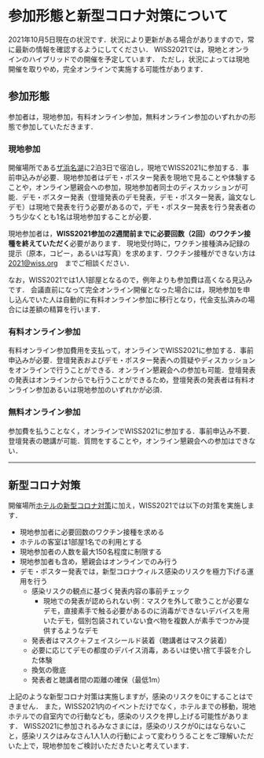 # 参加形態と新型コロナ対策について

2021年10月5日現在の状況です．状況により更新がある場合がありますので，常に最新の情報を確認するようにしてください．
WISS2021では，現地とオンラインのハイブリッドでの開催を予定しています．
ただし，状況によっては現地開催を取りやめ，完全オンラインで実施する可能性があります．


## 参加形態
参加者は，現地参加，有料オンライン参加，無料オンライン参加のいずれかの形態で参加していただきます．

### 現地参加

開催場所である[ザ浜名湖](https://www.daiwaresort.jp/hamanako/index.html)に2泊3日で宿泊し，現地でWISS2021に参加する．事前申込みが必要．現地参加者はデモ・ポスター発表を現地で見ることや体験することや，オンライン懇親会への参加，現地参加者同士のディスカッションが可能．デモ・ポスター発表（登壇発表のデモ発表，デモ・ポスター発表，論文なしデモ）は現地で発表を行う必要があるので，デモ・ポスター発表を行う発表者のうち少なくとも1名は現地参加することが必要．

現地参加者は，**WISS2021参加の2週間前までに必要回数（2回）のワクチン接種を終えていただく**必要があります．
現地受付時に，ワクチン接種済み記録の提示（原本，コピー，あるいは写真）を求めます．ワクチン接種ができない方は 2021@wiss.org　までご相談ください．

なお，WISS2021では1人1部屋となるので，例年よりも参加費は高くなる見込みです．
会議直前になって完全オンライン開催となった場合には，現地参加を申し込んでいた人は自動的に有料オンライン参加に移行となり，代金支払済みの場合には差額の精算を行います．

### 有料オンライン参加

有料オンライン参加費用を支払って，オンラインでWISS2021に参加する．事前申込みが必要．登壇発表およびデモ・ポスター発表への質疑やディスカッションをオンラインで行うことができる．オンライン懇親会への参加も可能．登壇発表の発表はオンラインからでも行うことができるため，登壇発表の発表者は有料オンライン参加あるいは現地参加のいずれかが必須．

### 無料オンライン参加

参加費を払うことなく，オンラインでWISS2021に参加する．事前申込み不要．登壇発表の聴講が可能．質問をすることや，オンライン懇親会への参加はできない．

---

## 新型コロナ対策
開催場所[ホテルの新型コロナ対策](https://www.daiwaresort.jp/chain/feature/1031045/index.html)に加え，WISS2021では以下の対策を実施します．
* 現地参加者に必要回数のワクチン接種を求める
* ホテルの客室は1部屋1名での利用とする
* 現地参加者の人数を最大150名程度に制限する
* 現地参加者も含め，懇親会はオンラインでのみ行う
* デモ・ポスター発表では，新型コロナウィルス感染のリスクを極力下げる運用を行う
    * 感染リスクの観点に基づく発表内容の事前チェック
        * 現地での発表が認められない例：マスクを外して歌うことが必要なデモ，直接素手で触る必要があるのに消毒ができないデバイスを用いたデモ，個別包装されていない食べ物を複数人が素手でつかみ提供するようなデモ
    * 発表者はマスク＋フェイスシールド装着（聴講者はマスク装着）
    * 必要に応じてデモの都度のデバイス消毒，あるいは使い捨て手袋を介した体験
    * 換気の徹底
    * 発表者と聴講者間の距離の確保（最低1m）

上記のような新型コロナ対策は実施しますが，感染のリスクを0にすることはできません．
また，WISS2021内のイベントだけでなく，ホテルまでの移動，現地ホテルでの自室内での行動なども，感染のリスクを押し上げる可能性があります．
WISS2021に参加されるみなさまには，感染のリスクが0にはならないこと，感染リスクはみなさん1人1人の行動によって変わりうることをご理解いただいた上で，現地参加をご検討いただきたいと考えています．
